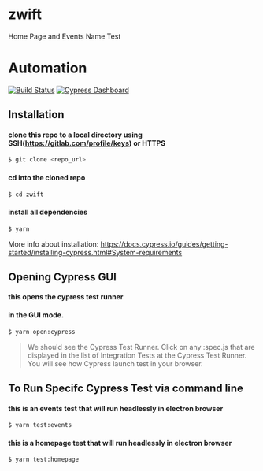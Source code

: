 # zwift
Home Page and Events Name Test
# Automation
[![Build Status](https://travis-ci.com/digital-motors/automation.svg?token=kYHHaCPFAgthTpsxKucd&branch=master)](https://travis-ci.com/digital-motors/automation) [![Cypress Dashboard](https://img.shields.io/badge/cypress-dashboard-brightgreen.svg)](https://dashboard.cypress.io/#/projects/8kh5dt/runs)

## Installation

#### clone this repo to a local directory using SSH(https://gitlab.com/profile/keys) or HTTPS
```bash
$ git clone <repo_url>
```
#### cd into the cloned repo
```bash
$ cd zwift
```
#### install all dependencies
```bash  
$ yarn
```
More info about installation: https://docs.cypress.io/guides/getting-started/installing-cypress.html#System-requirements 

## Opening Cypress GUI

#### this opens the cypress test runner
#### in the GUI mode.
```bash
$ yarn open:cypress
```

> We should see the Cypress Test Runner.
> Click on any <name>:spec.js that are displayed in the list of Integration Tests at the Cypress Test Runner.
> You will see how Cypress launch test in your browser.

## To Run Specifc Cypress Test via command line


#### this is an events test that will run headlessly in electron browser
```bash
$ yarn test:events
```
#### this is a homepage test that will run headlessly in electron browser
```bash
$ yarn test:homepage
```

